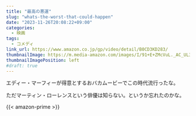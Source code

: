 ```yaml
---
title: "最高の悪運"
slug: "whats-the-worst-that-could-happen"
date: "2023-11-26T20:08:22+09:00"
categories:
  - 映画
tags:
  - コメディ
link_url: https://www.amazon.co.jp/gp/video/detail/B0CD3KD283/
thumbnailImage: https://m.media-amazon.com/images/I/91+E+ZMcVuL._AC_UL320_.jpg
thumbnailImagePosition: left
#draft: true
---
```

エディー・マーフィーが得意とするおバカムービーでこの時代流行ったな。
<!--more-->
ただマーティン・ローレンスという俳優は知らない。というか忘れたのかな。

{{< amazon-prime >}}
